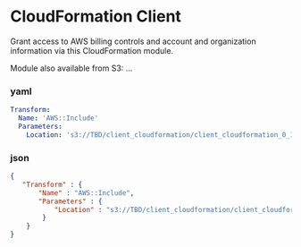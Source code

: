 # CloudFormation Client

Grant access to AWS billing controls and account and organization information via this CloudFormation module.

Module also available from S3: ...

### yaml

``` yaml
Transform:
  Name: 'AWS::Include'
  Parameters:
    Location: 's3://TBD/client_cloudformation/client_cloudformation_0_1.yaml'
```

### json

``` json
{
   "Transform" : {
       "Name" : "AWS::Include",
       "Parameters" : {
           "Location" : "s3://TBD/client_cloudformation/client_cloudformation_0_1.yaml"
        }
    }
}
```
